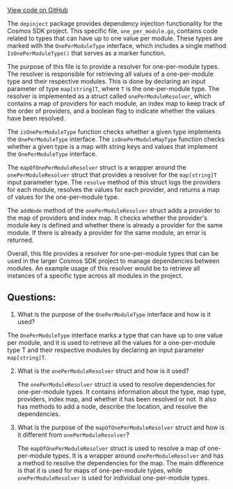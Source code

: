 [View code on GitHub](https://github.com/cosmos/cosmos-sdk/blob/main/depinject/one_per_module.go)

The `depinject` package provides dependency injection functionality for the Cosmos SDK project. This specific file, `one_per_module.go`, contains code related to types that can have up to one value per module. These types are marked with the `OnePerModuleType` interface, which includes a single method `IsOnePerModuleType()` that serves as a marker function.

The purpose of this file is to provide a resolver for one-per-module types. The resolver is responsible for retrieving all values of a one-per-module type and their respective modules. This is done by declaring an input parameter of type `map[string]T`, where `T` is the one-per-module type. The resolver is implemented as a struct called `onePerModuleResolver`, which contains a map of providers for each module, an index map to keep track of the order of providers, and a boolean flag to indicate whether the values have been resolved. 

The `isOnePerModuleType` function checks whether a given type implements the `OnePerModuleType` interface. The `isOnePerModuleMapType` function checks whether a given type is a map with string keys and values that implement the `OnePerModuleType` interface.

The `mapOfOnePerModuleResolver` struct is a wrapper around the `onePerModuleResolver` struct that provides a resolver for the `map[string]T` input parameter type. The `resolve` method of this struct logs the providers for each module, resolves the values for each provider, and returns a map of values for the one-per-module type.

The `addNode` method of the `onePerModuleResolver` struct adds a provider to the map of providers and index map. It checks whether the provider's module key is defined and whether there is already a provider for the same module. If there is already a provider for the same module, an error is returned.

Overall, this file provides a resolver for one-per-module types that can be used in the larger Cosmos SDK project to manage dependencies between modules. An example usage of this resolver would be to retrieve all instances of a specific type across all modules in the project.
## Questions: 
 1. What is the purpose of the `OnePerModuleType` interface and how is it used?
   
   The `OnePerModuleType` interface marks a type that can have up to one value per module, and it is used to retrieve all the values for a one-per-module type T and their respective modules by declaring an input parameter `map[string]T`.

2. What is the `onePerModuleResolver` struct and how is it used?
   
   The `onePerModuleResolver` struct is used to resolve dependencies for one-per-module types. It contains information about the type, map type, providers, index map, and whether it has been resolved or not. It also has methods to add a node, describe the location, and resolve the dependencies.

3. What is the purpose of the `mapOfOnePerModuleResolver` struct and how is it different from `onePerModuleResolver`?
   
   The `mapOfOnePerModuleResolver` struct is used to resolve a map of one-per-module types. It is a wrapper around `onePerModuleResolver` and has a method to resolve the dependencies for the map. The main difference is that it is used for maps of one-per-module types, while `onePerModuleResolver` is used for individual one-per-module types.